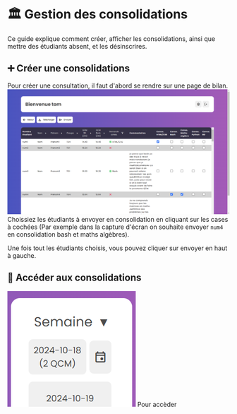 # 🏛️ Gestion des consolidations
Ce guide explique comment créer, afficher les consolidations, ainsi que mettre des étudiants absent, et les désinscrires.

## ➕ Créer une consolidations
Pour créer une consultation, il faut d'abord se rendre sur une page de bilan.
![alt text](images/manage_1.png)
Choissiez les étudiants à envoyer en consolidation en cliquant sur les cases à cochées (Par exemple dans la capture d'écran on souhaite envoyer `num4` en consolidation bash et maths algèbres).  

Une fois tout les étudiants choisis, vous pouvez cliquer sur envoyer en haut à gauche.

## 🎯 Accéder aux consolidations
![alt text](images/manage_0.png)
Pour accèder 